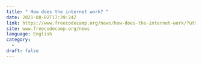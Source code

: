 ```yaml
---
title: " How does the internet work? "
date: 2021-08-02T17:39:24Z
link: https://www.freecodecamp.org/news/how-does-the-internet-work/?utm_medium=RSS&utm_source=news.12bit.vn
site: www.freecodecamp.org/news
language: English
category:
  -   
draft: false
---
```

